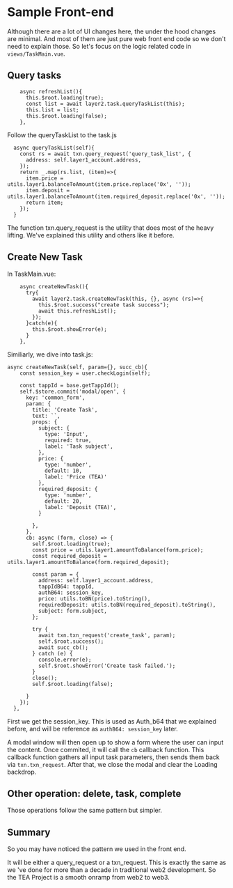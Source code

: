 # Sample Front-end
Although there are a lot of UI changes here, the under the hood changes are minimal. And most of them are just pure web front end code so we don't need to explain those. So let's focus on the logic related code in `views/TaskMain.vue`.

## Query tasks

```
    async refreshList(){
      this.$root.loading(true);
      const list = await layer2.task.queryTaskList(this);
      this.list = list;
      this.$root.loading(false);
    },
```

Follow the queryTaskList to the task.js

```
  async queryTaskList(self){
    const rs = await txn.query_request('query_task_list', {
      address: self.layer1_account.address,
    });
    return _.map(rs.list, (item)=>{
      item.price = utils.layer1.balanceToAmount(item.price.replace('0x', ''));
      item.deposit = utils.layer1.balanceToAmount(item.required_deposit.replace('0x', ''));
      return item;
    });
  }
```

The function txn.query_request is the utility that does most of the heavy lifting. We've explained this utility and others like it before. 

## Create New Task
In TaskMain.vue:

```
    async createNewTask(){
      try{
        await layer2.task.createNewTask(this, {}, async (rs)=>{
          this.$root.success("create task success");
          await this.refreshList();
        });
      }catch(e){
        this.$root.showError(e);
      }
    },
```

Similiarly, we dive into task.js:

```
async createNewTask(self, param={}, succ_cb){
    const session_key = user.checkLogin(self);

    const tappId = base.getTappId();
    self.$store.commit('modal/open', {
      key: 'common_form',
      param: {
        title: 'Create Task',
        text: ``,
        props: {
          subject: {
            type: 'Input',
            required: true,
            label: 'Task subject',
          },
          price: {
            type: 'number',
            default: 10,
            label: 'Price (TEA)'
          },
          required_deposit: {
            type: 'number',
            default: 20,
            label: 'Deposit (TEA)',
          }

        },
      },
      cb: async (form, close) => {
        self.$root.loading(true);
        const price = utils.layer1.amountToBalance(form.price);
        const required_deposit = utils.layer1.amountToBalance(form.required_deposit);

        const param = {
          address: self.layer1_account.address,
          tappIdB64: tappId,
          authB64: session_key,
          price: utils.toBN(price).toString(),
          requiredDeposit: utils.toBN(required_deposit).toString(),
          subject: form.subject,
        };

        try {
          await txn.txn_request('create_task', param);
          self.$root.success();
          await succ_cb();
        } catch (e) {
          console.error(e);
          self.$root.showError('Create task failed.');
        }
        close();
        self.$root.loading(false);

      }
    });
  },
```

First we get the session_key. This is used as Auth_b64 that we explained before, and will be reference as `authB64: session_key` later.

A modal window will then open up to show a form where the user can input the content. Once commited, it will call the `cb` callback function. This callback function gathers all input task parameters, then sends them back via `txn.txn_request`. After that, we close the modal and clear the Loading backdrop. 

## Other operation: delete, task, complete

Those operations follow the same pattern but simpler.

## Summary

So you may have noticed the pattern we used in the front end.

It will be either a query_request or a txn_request. This is exactly the same as we 've done for more than a decade in traditional web2 development. So the TEA Project is a smooth onramp from web2 to web3.